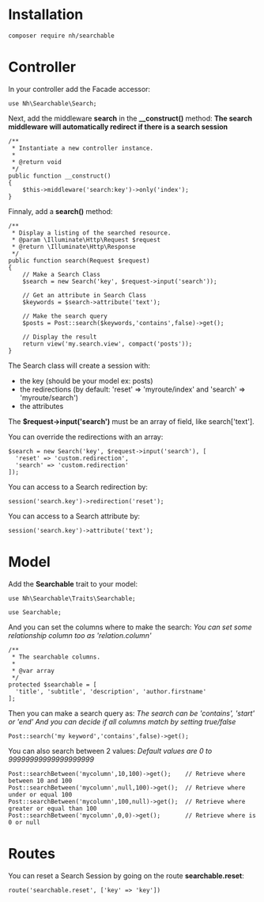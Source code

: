 # Installation

```
composer require nh/searchable
```

# Controller

In your controller add the Facade accessor:

```
use Nh\Searchable\Search;
```

Next, add the middleware **search** in the **__construct()** method:
**The search middleware will automatically redirect if there is a search session**

```
/**
 * Instantiate a new controller instance.
 *
 * @return void
 */
public function __construct()
{
    $this->middleware('search:key')->only('index');
}
```

Finnaly, add a **search()** method:

```
/**
 * Display a listing of the searched resource.
 * @param \Illuminate\Http\Request $request
 * @return \Illuminate\Http\Response
 */
public function search(Request $request)
{
    // Make a Search Class
    $search = new Search('key', $request->input('search'));

    // Get an attribute in Search Class
    $keywords = $search->attribute('text');

    // Make the search query
    $posts = Post::search($keywords,'contains',false)->get();

    // Display the result
    return view('my.search.view', compact('posts'));
}
```

The Search class will create a session with:
- the key (should be your model ex: posts)
- the redirections (by default: 'reset' => 'myroute/index' and 'search' => 'myroute/search')
- the attributes

The **$request->input('search')** must be an array of field, like search['text'].

You can override the redirections with an array:

```
$search = new Search('key', $request->input('search'), [
  'reset' => 'custom.redirection',
  'search' => 'custom.redirection'
]);
```

You can access to a Search redirection by:

```
session('search.key')->redirection('reset');
```

You can access to a Search attribute by:

```
session('search.key')->attribute('text');
```

# Model

Add the **Searchable** trait to your model:

```
use Nh\Searchable\Traits\Searchable;

use Searchable;
```

And you can set the columns where to make the search:
*You can set some relationship column too as 'relation.column'*

```
/**
 * The searchable columns.
 *
 * @var array
 */
protected $searchable = [
  'title', 'subtitle', 'description', 'author.firstname'
];
```

Then you can make a search query as:
*The search can be 'contains', 'start' or 'end'*
*And you can decide if all columns match by setting true/false*

```
Post::search('my keyword','contains',false)->get();
```

You can also search between 2 values:
*Default values are 0 to 99999999999999999999*

```
Post::searchBetween('mycolumn',10,100)->get();    // Retrieve where between 10 and 100
Post::searchBetween('mycolumn',null,100)->get();  // Retrieve where under or equal 100
Post::searchBetween('mycolumn',100,null)->get();  // Retrieve where greater or equal than 100
Post::searchBetween('mycolumn',0,0)->get();       // Retrieve where is 0 or null
```

# Routes

You can reset a Search Session by going on the route **searchable.reset**:

```
route('searchable.reset', ['key' => 'key'])
```
